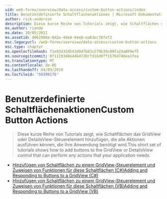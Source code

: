 ```yaml
---
uid: web-forms/overview/data-access/custom-button-actions/index
title: Benutzerdefinierte Schaltflächenaktionen | Microsoft-Dokumentation
author: rick-anderson
description: Diese kurze Reihe von Tutorials zeigt, wie Schaltflächen das GridView oder DetailsView-Steuerelement hinzufügen, die alle Aktionen ausführen können, die Ihre Anwendung benötigt wird.
ms.author: riande
ms.date: 10/05/2011
ms.assetid: d062986e-9d2e-4de4-94e8-ea83ec76fef2
msc.legacyurl: /web-forms/overview/data-access/custom-button-actions
msc.type: chapter
ms.openlocfilehash: f1e03432d543d94fb03c579b39c09fa2da809e75
ms.sourcegitcommit: 0f1119340e4464720cfd16d0ff15764746ea1fea
ms.translationtype: MT
ms.contentlocale: de-DE
ms.lasthandoff: 04/09/2019
ms.locfileid: "59399176"
---
```

# <a name="custom-button-actions"></a><span data-ttu-id="db3df-103">Benutzerdefinierte Schaltflächenaktionen</span><span class="sxs-lookup"><span data-stu-id="db3df-103">Custom Button Actions</span></span>

> <span data-ttu-id="db3df-104">Diese kurze Reihe von Tutorials zeigt, wie Schaltflächen das GridView oder DetailsView-Steuerelement hinzufügen, die alle Aktionen ausführen können, die Ihre Anwendung benötigt wird.</span><span class="sxs-lookup"><span data-stu-id="db3df-104">This short set of tutorials shows how to add buttons to the GridView or DetailsView control that can perform any actions that your application needs.</span></span>


- [<span data-ttu-id="db3df-105">Hinzufügen von Schaltflächen zu einem GridView-Steuerelement und Zuweisen von Funktionen für diese Schaltflächen (C#)</span><span class="sxs-lookup"><span data-stu-id="db3df-105">Adding and Responding to Buttons to a GridView (C#)</span></span>](adding-and-responding-to-buttons-to-a-gridview-cs.md)
- [<span data-ttu-id="db3df-106">Hinzufügen von Schaltflächen zu einem GridView-Steuerelement und Zuweisen von Funktionen für diese Schaltflächen (VB)</span><span class="sxs-lookup"><span data-stu-id="db3df-106">Adding and Responding to Buttons to a GridView (VB)</span></span>](adding-and-responding-to-buttons-to-a-gridview-vb.md)
